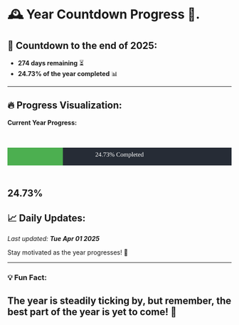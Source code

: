 
# &#x1F570; **Year Countdown Progress** &#x1F389;.

## &#x1F4C5; Countdown to the end of 2025:
- **274 days remaining** &#x23F3;
- **24.73% of the year completed** &#x1F4CA;

---

## &#x1F525; **Progress Visualization**:

**Current Year Progress:**

<br><br>
![Progress Bar](https://raw.githubusercontent.com/dayanidigv/year-countdown-progress/main/progress-bar.svg)
<br><br>

**24.73%**
---

## &#x1F4C8; **Daily Updates**:

_Last updated: **Tue Apr 01 2025**_

Stay motivated as the year progresses! &#x1F680;

--- 

### &#x1F4A1; **Fun Fact:**
The year is steadily ticking by, but remember, the best part of the year is yet to come! &#x1F31F;
---
